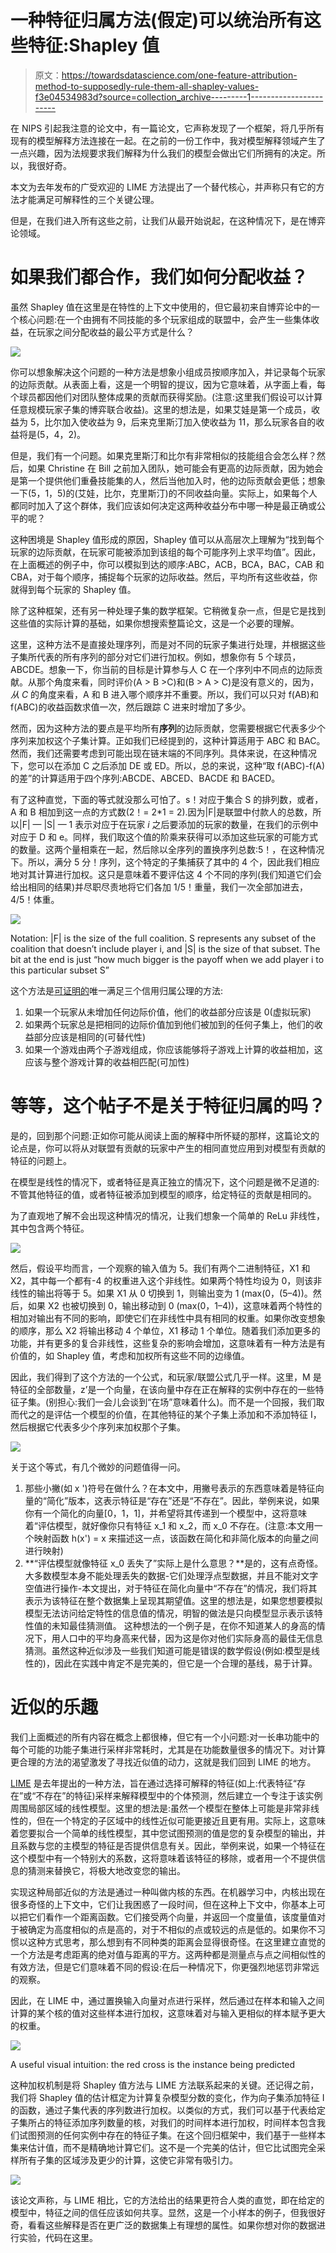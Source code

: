 # 一种特征归属方法(假定)可以统治所有这些特征:Shapley 值

> 原文：<https://towardsdatascience.com/one-feature-attribution-method-to-supposedly-rule-them-all-shapley-values-f3e04534983d?source=collection_archive---------1----------------------->

在 NIPS 引起我注意的论文中，有一篇论文，它声称发现了一个框架，将几乎所有现有的模型解释方法连接在一起。在之前的一份工作中，我对模型解释领域产生了一点兴趣，因为法规要求我们解释为什么我们的模型会做出它们所拥有的决定。所以，我很好奇。

本文为去年发布的广受欢迎的 LIME 方法提出了一个替代核心，并声称只有它的方法才能满足可解释性的三个关键公理。

但是，在我们进入所有这些之前，让我们从最开始说起，在这种情况下，是在博弈论领域。

# 如果我们都合作，我们如何分配收益？

虽然 Shapley 值在这里是在特性的上下文中使用的，但它最初来自博弈论中的一个核心问题:在一个由拥有不同技能的多个玩家组成的联盟中，会产生一些集体收益，在玩家之间分配收益的最公平方式是什么？

![](img/9f63a96684c22abbdddfa7928e5fbcae.png)

你可以想象解决这个问题的一种方法是想象小组成员按顺序加入，并记录每个玩家的边际贡献。从表面上看，这是一个明智的提议，因为它意味着，从字面上看，每个球员都因他们对团队整体成果的贡献而获得奖励。(注意:这里我们假设可以计算任意规模玩家子集的博弈联合收益)。这里的想法是，如果艾娃是第一个成员，收益为 5，比尔加入使收益为 9，后来克里斯汀加入使收益为 11，那么玩家各自的收益将是(5，4，2)。

但是，我们有一个问题。如果克里斯汀和比尔有非常相似的技能组合会怎么样？然后，如果 Christine 在 Bill 之前加入团队，她可能会有更高的边际贡献，因为她会是第一个提供他们重叠技能集的人，然后当他加入时，他的边际贡献会更低；想象一下(5，1，5)的(艾娃，比尔，克里斯汀)的不同收益向量。实际上，如果每个人都同时加入了这个群体，我们应该如何决定这两种收益分布中哪一种是最正确或公平的呢？

这种困境是 Shapley 值形成的原因，Shapley 值可以从高层次上理解为“找到每个玩家的边际贡献，在玩家可能被添加到该组的每个可能序列上求平均值”。因此，在上面概述的例子中，你可以模拟到达的顺序:ABC，ACB，BCA，BAC，CAB 和 CBA，对于每个顺序，捕捉每个玩家的边际收益。然后，平均所有这些收益，你就得到每个玩家的 Shapley 值。

除了这种框架，还有另一种处理子集的数学框架。它稍微复杂一点，但是它是找到这些值的实际计算的基础，如果你想搜索整篇论文，这是一个必要的理解。

这里，这种方法不是直接处理序列，而是对不同的玩家子集进行处理，并根据这些子集所代表的所有序列的部分对它们进行加权。例如，想象你有 5 个球员，ABCDE。想象一下，你当前的目标是计算参与人 C 在一个序列中不同点的边际贡献。从那个角度来看，同时评价(A > B >C)和(B > A > C)是没有意义的，因为，*从 C* 的角度来看，A 和 B 进入哪个顺序并不重要。所以，我们可以只对 f(AB)和 f(ABC)的收益函数求值一次，然后跟踪 C 进来时增加了多少。

然而，因为这种方法的要点是平均所有**序列**的边际贡献，您需要根据它代表多少个序列来加权这个子集计算。正如我们已经提到的，这种计算适用于 ABC 和 BAC。然而，我们还需要考虑到可能出现在链末端的不同序列。具体来说，在这种情况下，您可以在添加 C 之后添加 DE 或 ED。所以，总的来说，这种“取 f(ABC)-f(A)的差”的计算适用于四个序列:ABCDE、ABCED、BACDE 和 BACED。

有了这种直觉，下面的等式就没那么可怕了。s！对应于集合 S 的排列数，或者，A 和 B 相加到这一点的方式数(2！= 2*1 = 2).因为|F|是联盟中付款人的总数，所以|F| — |S| — 1 表示对应于在玩家 *i* 之后要添加的玩家的数量，在我们的示例中对应于 D 和 e。同样，我们取这个值的阶乘来获得可以添加这些玩家的可能方式的数量。这两个量相乘在一起，然后除以全序列的置换序列总数:5！，在这种情况下。所以，满分 5 分！序列，这个特定的子集捕获了其中的 4 个，因此我们相应地对其计算进行加权。这只是意味着不要评估这 4 个不同的序列(我们知道它们会给出相同的结果)并尽职尽责地将它们各加 1/5！重量，我们一次全部加进去，4/5！体重。

![](img/2f0528479dc4a4ed9277d6dc36954f58.png)

Notation: |F| is the size of the full coalition. S represents any subset of the coalition that doesn’t include player i, and |S| is the size of that subset. The bit at the end is just “how much bigger is the payoff when we add player i to this particular subset S”

这个方法是[可证明的](http://www.lamsade.dauphine.fr/~airiau/Teaching/CoopGames/2011/coopgames-7[8up].pdf)唯一满足三个信用归属公理的方法:

1.  如果一个玩家从未增加任何边际价值，他们的收益部分应该是 0(虚拟玩家)
2.  如果两个玩家总是把相同的边际价值加到他们被加到的任何子集上，他们的收益部分应该是相同的(可替代性)
3.  如果一个游戏由两个子游戏组成，你应该能够将子游戏上计算的收益相加，这应该与整个游戏计算的收益相匹配(可加性)

# 等等，这个帖子不是关于特征归属的吗？

是的，回到那个问题:正如你可能从阅读上面的解释中所怀疑的那样，这篇论文的论点是，你可以将从对联盟有贡献的玩家中产生的相同直觉应用到对模型有贡献的特征的问题上。

在模型是线性的情况下，或者特征是真正独立的情况下，这个问题是微不足道的:不管其他特征的值，或者特征被添加到模型的顺序，给定特征的贡献是相同的。

为了直观地了解不会出现这种情况的情况，让我们想象一个简单的 ReLu 非线性，其中包含两个特征。

![](img/ad9ff0b6df71d9852c2a12f7152fdd20.png)

然后，假设平均而言，一个观察的输入值为 5。我们有两个二进制特征，X1 和 X2，其中每一个都有-4 的权重进入这个非线性。如果两个特性均设为 0，则该非线性的输出将等于 5。如果 X1 从 0 切换到 1，则输出变为 1 (max(0，(5–4))。然后，如果 X2 也被切换到 0，输出移动到 0 (max(0，1–4))，这意味着两个特性的相加对输出有不同的影响，即使它们在非线性中具有相同的权重。如果你改变想象的顺序，那么 X2 将输出移动 4 个单位，X1 移动 1 个单位。随着我们添加更多的功能，并有更多的复合非线性，这些复杂的影响会增加，这意味着有一种方法是有价值的，如 Shapley 值，考虑和加权所有这些不同的边缘值。

因此，我们得到了这个方法的一个公式，和玩家/联盟公式几乎一样。这里，M 是特征的全部数量，z’是一个向量，在该向量中存在正在解释的实例中存在的一些特征子集。(别担心:我们一会儿会谈到“在场”意味着什么)。而不是一个回报，我们取而代之的是评估一个模型的价值，在其他特征的某个子集上添加和不添加特征 I，然后根据它代表多少个序列来加权那个子集。

![](img/851d8a1845de63a939f206196b49ad95.png)

关于这个等式，有几个微妙的问题值得一问。

1.  那些小撇(如 x ')符号在做什么？在本文中，用撇号表示的东西意味着是特征向量的“简化”版本，这表示特征是“存在”还是“不存在”。因此，举例来说，如果你有一个简化的向量[0，1，1]，并希望将其传递到一个模型中，这将意味着“评估模型，就好像你只有特征 x_1 和 x_2，而 x_0 不存在。(注意:本文用一个映射函数 h(x') = x 来描述这一点，该函数在简化和非简化版本的向量之间进行映射)
2.  **“评估模型就像特征 x_0 丢失了”实际上是什么意思？**是的，这有点奇怪。大多数模型本身不能处理丢失的数据-它们处理浮点型数据，并且不能对文字空值进行操作-本文提出，对于特征在简化向量中“不存在”的情况，我们将其表示为该特征在整个数据集上呈现其期望值。这里的想法是，如果您想要模拟模型无法访问给定特性的信息值的情况，明智的做法是只向模型显示表示该特性值的未知最佳猜测值。
    这种想法的一个例子是，在你不知道某人的身高的情况下，用人口中的平均身高来代替，因为这是你对他们实际身高的最佳无信息猜测。虽然这种近似涉及一些我们知道可能是错误的数学假设(例如:模型是线性的)，因此在实践中肯定不是完美的，但它是一个合理的基线，易于计算。

# 近似的乐趣

我们上面概述的所有内容在概念上都很棒，但它有一个小问题:对一长串功能中的每个可能的功能子集进行采样非常耗时，尤其是在功能数量很多的情况下。对计算更合理的方法的渴望激发了寻找近似值的动力，这就是我们回到 LIME 的地方。

[LIME](https://github.com/marcotcr/lime) 是去年提出的一种方法，旨在通过选择可解释的特征(如上:代表特征“存在”或“不存在”的特征)采样来解释模型中的个体预测，然后建立一个专注于该实例周围局部区域的线性模型。这里的想法是:虽然一个模型在整体上可能是非常非线性的，但在一个特定的子区域中的线性近似可能更接近且更有用。实际上，这意味着您要拟合一个简单的线性模型，其中您试图预测的值是您的复杂模型的输出，并且系数与您的主模型的特征是否提供信息有关。因此，举例来说，如果一个特征在这个模型中有一个特别大的系数，这将意味着该特征的移除，或者用一个不提供信息的猜测来替换它，将极大地改变您的输出。

实现这种局部近似的方法是通过一种叫做内核的东西。在机器学习中，内核出现在很多奇怪的上下文中，它们让我困惑了一段时间，但在这种上下文中，你基本上可以把它们看作一个距离函数。它们接受两个向量，并返回一个度量值，该度量值对于被确定为高度相似的点是高的，对于不相似的点或较远的点是低的。如果你不习惯以这种方式思考，那么想到有不同种类的距离会显得很奇怪。在这里建立直觉的一个方法是考虑距离的绝对值与距离的平方。这两种都是测量点与点之间相似性的有效方法，但是它们意味着不同的假设:在后一种情况下，你更强烈地惩罚非常远的观察。

因此，在 LIME 中，通过置换输入向量对点进行采样，然后通过在样本和输入之间计算的某个核的值对这些样本进行加权，这意味着对与输入更相似的样本赋予更大的权重。

![](img/631cd812e181da03c56db8173d01bb21.png)

A useful visual intuition: the red cross is the instance being predicted

这种加权机制是将 Shapley 值方法与 LIME 方法联系起来的关键。还记得之前，我们将 Shapley 值的估计框定为计算复杂模型分数的变化，作为向子集添加特征 I 的函数，通过子集代表的序列数进行加权。以类似的方式，我们可以基于代表给定子集所占的特征添加序列数量的核，对我们的时间样本进行加权，时间样本包含我们试图预测的任何实例中存在的特征子集。在这个回归框架中，我们基于一些样本集来估计值，而不是精确地计算它们。这不是一个完美的估计，但它比试图完全采样所有子集的区域涉及更少的计算，这使它非常有吸引力。

![](img/e96abc2b60978abc8c2e8a19b439d56d.png)

该论文声称，与 LIME 相比，它的方法给出的结果更符合人类的直觉，即在给定的模型中，特征之间的信任应该如何共享。显然，这是一个小样本的例子，但我很好奇，看看这些解释是否在更广泛的数据集上有理想的属性。如果你想对你的数据进行实验，代码在这里。